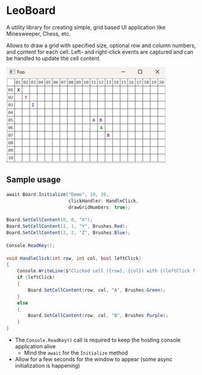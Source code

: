 ﻿# LeoBoard

A utility library for creating simple, grid based UI application like Minesweeper, Chess, etc.

Allows to draw a grid with specified size, optional row and column numbers, and content for each cell.
Left- and right-click events are captured and can be handled to update the cell content.

![sample_run.png](sample_run.png)

## Sample usage

```csharp
await Board.Initialize("Demo", 10, 20, 
                       clickHandler: HandleClick,
                       drawGridNumbers: true);

Board.SetCellContent(0, 0, "X");
Board.SetCellContent(1, 1, "Y", Brushes.Red);
Board.SetCellContent(2, 2, "Z", Brushes.Blue);

Console.ReadKey();

void HandleClick(int row, int col, bool leftClick)
{
    Console.WriteLine($"Clicked cell ({row}, {col}) with {(leftClick ? "left" : "right")} mouse button");
    if (leftClick)
    {
        Board.SetCellContent(row, col, "A", Brushes.Green);
    }
    else
    {
        Board.SetCellContent(row, col, "B", Brushes.Purple);
    }
}
```

- The `Console.ReadKey()` call is required to keep the hosting console application alive
  - Mind the `await` for the `Initialize` method
- Allow for a few seconds for the window to appear (some async initialization is happening)